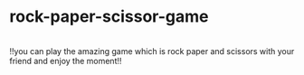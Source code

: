 # rock-paper-scissor-game
<br>
!!you can play the amazing game which is rock paper and scissors with your friend and enjoy the moment!!